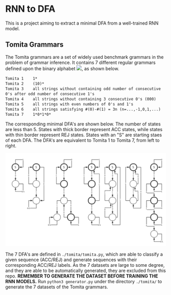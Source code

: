 # RNN to DFA

This is a project aiming to extract a minimal DFA from a well-trained RNN model.

## Tomita Grammars

The Tomita grammars are a set of widely used benchmark grammars in the problem of grammar inference. It contains 7 different regular grammars defined upon the binary alphabet <img src="http://latex.codecogs.com/gif.latex?\Sigma=\{0,1\}" />, as shown below.

```
Tomita 1    1*
Tomita 2    (10)*
Tomita 3    all strings without containing odd number of consecutive 0's after odd number of consecutive 1's
Tomita 4    all strings without containing 3 consecutive 0's (000)
Tomita 5    all strings with even numbers of 0's and 1's
Tomita 6    all strings satisfying #(0)-#(1) = 3n (n=...,-1,0,1,...)
Tomita 7    1*0*1*0*
```

The corresponding minimal DFA's are shown below. The number of states are less than 5. States with thick border represent ACC states, while states with thin border represent REJ states. States with an "S" are starting staes of each DFA. The DFA's are equivalent to Tomita 1 to Tomita 7, from left to right.

![tomita grammars dfa](./images/TomitaDFA.jpg)

The 7 DFA's are defined in ```./tomita/tomita.py```, which are able to classify a given sequence (ACC/REJ) and generate sequences with their corresponding ACC/REJ labels. As the 7 datasets are large to some degree, and they are able to be automatically generated, they are excluded from this repo. **REMEMBER TO GENERATE THE DATASET BEFORE TRAINING THE RNN MODELS.** Run ```python3 generator.py``` under the directory ```./tomita/``` to generate the 7 datasets of the Tomita grammars. 